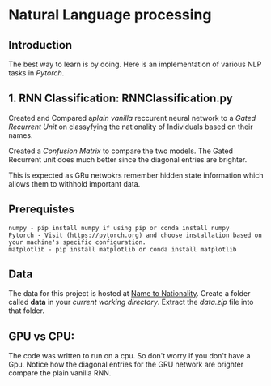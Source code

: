 # Natural Language processing

## Introduction 

The best way to learn is by doing. Here is an implementation of various NLP tasks in *Pytorch*. 

## **1. RNN Classification: RNNClassification.py**

Created and Compared a*plain vanilla* reccurent neural network to a *Gated Recurrent Unit* on classyfying
the nationality of Individuals based on their names. 

Created a *Confusion Matrix* to compare the two models. The Gated Recurrent unit does much better since the diagonal entries are brighter.

This is expected as GRu netwokrs remember hidden state information which allows them to withhold important data.

## Prerequistes 

```
numpy - pip install numpy if using pip or conda install numpy 
Pytorch - Visit (https://pytorch.org) and choose installation based on your machine's specific configuration.
matplotlib - pip install matplotlib or conda install matplotlib
```
## Data

The data for this project is hosted at [Name to Nationality](https://download.pytorch.org/tutorial/data.zip).
Create a folder called **data** in your *current working directory*. 
Extract the *data.zip* file into that folder. 

## GPU vs CPU:

The code was written to run on a cpu. So don't worry if you don't have a Gpu. 
Notice how the diagonal entries for the GRU network are brighter compare the plain vanilla RNN.
